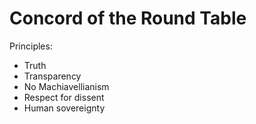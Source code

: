 # Concord of the Round Table

Principles:
- Truth
- Transparency
- No Machiavellianism
- Respect for dissent
- Human sovereignty